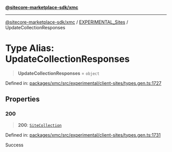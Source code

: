 [**@sitecore-marketplace-sdk/xmc**](../../../../README.md)

***

[@sitecore-marketplace-sdk/xmc](../../../../README.md) / [EXPERIMENTAL\_Sites](../README.md) / UpdateCollectionResponses

# Type Alias: UpdateCollectionResponses

> **UpdateCollectionResponses** = `object`

Defined in: [packages/xmc/src/experimental/client-sites/types.gen.ts:1727](https://github.com/Sitecore/marketplace-sdk/blob/main/packages/xmc/src/experimental/client-sites/types.gen.ts#L1727)

## Properties

### 200

> **200**: [`SiteCollection`](SiteCollection.md)

Defined in: [packages/xmc/src/experimental/client-sites/types.gen.ts:1731](https://github.com/Sitecore/marketplace-sdk/blob/main/packages/xmc/src/experimental/client-sites/types.gen.ts#L1731)

Success
